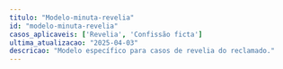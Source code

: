 ```yaml
---
titulo: "Modelo-minuta-revelia"
id: "modelo-minuta-revelia"
casos_aplicaveis: ['Revelia', 'Confissão ficta']
ultima_atualizacao: "2025-04-03"
descricao: "Modelo específico para casos de revelia do reclamado."
---
```


